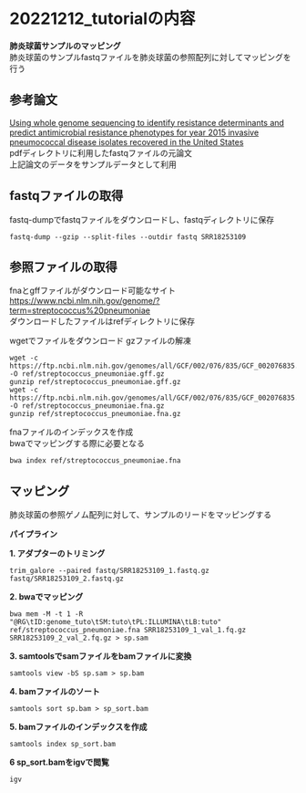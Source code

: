 # 20221212_tutorialの内容  
**肺炎球菌サンプルのマッピング**  
肺炎球菌のサンプルfastqファイルを肺炎球菌の参照配列に対してマッピングを行う  

## 参考論文  
[Using whole genome sequencing to identify resistance determinants and predict antimicrobial resistance phenotypes for year 2015 invasive pneumococcal disease isolates recovered in the United States](https://pubmed.ncbi.nlm.nih.gov/27542334/)  
pdfディレクトリに利用したfastqファイルの元論文  
上記論文のデータをサンプルデータとして利用

## fastqファイルの取得
fastq-dumpでfastqファイルをダウンロードし、fastqディレクトリに保存
```
fastq-dump --gzip --split-files --outdir fastq SRR18253109
```

## 参照ファイルの取得
fnaとgffファイルがダウンロード可能なサイト  
https://www.ncbi.nlm.nih.gov/genome/?term=streptococcus%20pneumoniae  
ダウンロードしたファイルはrefディレクトリに保存  

wgetでファイルをダウンロード
gzファイルの解凍
```
wget -c https://ftp.ncbi.nlm.nih.gov/genomes/all/GCF/002/076/835/GCF_002076835.1_ASM207683v1/GCF_002076835.1_ASM207683v1_genomic.gff.gz -O ref/streptococcus_pneumoniae.gff.gz
gunzip ref/streptococcus_pneumoniae.gff.gz
wget -c https://ftp.ncbi.nlm.nih.gov/genomes/all/GCF/002/076/835/GCF_002076835.1_ASM207683v1/GCF_002076835.1_ASM207683v1_genomic.fna.gz -O ref/streptococcus_pneumoniae.fna.gz
gunzip ref/streptococcus_pneumoniae.fna.gz
```
fnaファイルのインデックスを作成  
bwaでマッピングする際に必要となる
```
bwa index ref/streptococcus_pneumoniae.fna
```

## マッピング
肺炎球菌の参照ゲノム配列に対して、サンプルのリードをマッピングする  
  
**パイプライン**

**1. アダプターのトリミング**   
```
trim_galore --paired fastq/SRR18253109_1.fastq.gz fastq/SRR18253109_2.fastq.gz
```

**2. bwaでマッピング**  
```
bwa mem -M -t 1 -R "@RG\tID:genome_tuto\tSM:tuto\tPL:ILLUMINA\tLB:tuto" ref/streptococcus_pneumoniae.fna SRR18253109_1_val_1.fq.gz SRR18253109_2_val_2.fq.gz > sp.sam
```

**3. samtoolsでsamファイルをbamファイルに変換**
```
samtools view -bS sp.sam > sp.bam
```

**4. bamファイルのソート**
```
samtools sort sp.bam > sp_sort.bam
```

**5. bamファイルのインデックスを作成**
```
samtools index sp_sort.bam
```

**6 sp_sort.bamをigvで閲覧**
```
igv
```

